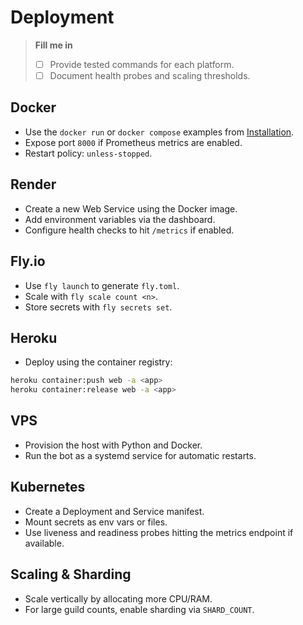 # Deployment

> **Fill me in**
> - [ ] Provide tested commands for each platform.
> - [ ] Document health probes and scaling thresholds.

## Docker
- Use the `docker run` or `docker compose` examples from [Installation](INSTALLATION.md#docker).
- Expose port `8000` if Prometheus metrics are enabled.
- Restart policy: `unless-stopped`.

## Render
- Create a new Web Service using the Docker image.
- Add environment variables via the dashboard.
- Configure health checks to hit `/metrics` if enabled.

## Fly.io
- Use `fly launch` to generate `fly.toml`.
- Scale with `fly scale count <n>`.
- Store secrets with `fly secrets set`.

## Heroku
- Deploy using the container registry:
```bash
heroku container:push web -a <app>
heroku container:release web -a <app>
```

## VPS
- Provision the host with Python and Docker.
- Run the bot as a systemd service for automatic restarts.

## Kubernetes
- Create a Deployment and Service manifest.
- Mount secrets as env vars or files.
- Use liveness and readiness probes hitting the metrics endpoint if available.

## Scaling & Sharding
- Scale vertically by allocating more CPU/RAM.
- For large guild counts, enable sharding via `SHARD_COUNT`.
